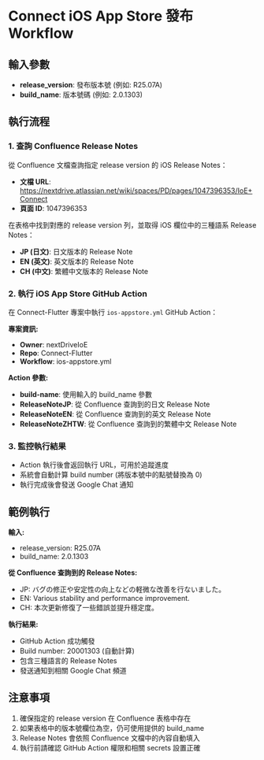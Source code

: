 # Connect iOS App Store 發布 Workflow

## 輸入參數
- **release_version**: 發布版本號 (例如: R25.07A)
- **build_name**: 版本號碼 (例如: 2.0.1303)

## 執行流程

### 1. 查詢 Confluence Release Notes
從 Confluence 文檔查詢指定 release version 的 iOS Release Notes：
- **文檔 URL**: https://nextdrive.atlassian.net/wiki/spaces/PD/pages/1047396353/IoE+Connect
- **頁面 ID**: 1047396353

在表格中找到對應的 release version 列，並取得 iOS 欄位中的三種語系 Release Notes：
- **JP (日文)**: 日文版本的 Release Note
- **EN (英文)**: 英文版本的 Release Note  
- **CH (中文)**: 繁體中文版本的 Release Note

### 2. 執行 iOS App Store GitHub Action
在 Connect-Flutter 專案中執行 `ios-appstore.yml` GitHub Action：

**專案資訊:**
- **Owner**: nextDriveIoE
- **Repo**: Connect-Flutter
- **Workflow**: ios-appstore.yml

**Action 參數:**
- **build-name**: 使用輸入的 build_name 參數
- **ReleaseNoteJP**: 從 Confluence 查詢到的日文 Release Note
- **ReleaseNoteEN**: 從 Confluence 查詢到的英文 Release Note
- **ReleaseNoteZHTW**: 從 Confluence 查詢到的繁體中文 Release Note

### 3. 監控執行結果
- Action 執行後會返回執行 URL，可用於追蹤進度
- 系統會自動計算 build number (將版本號中的點號替換為 0)
- 執行完成後會發送 Google Chat 通知

## 範例執行

**輸入:**
- release_version: R25.07A
- build_name: 2.0.1303

**從 Confluence 查詢到的 Release Notes:**
- JP: バグの修正や安定性の向上などの軽微な改善を行ないました。
- EN: Various stability and performance improvement.
- CH: 本次更新修復了一些錯誤並提升穩定度。

**執行結果:**
- GitHub Action 成功觸發
- Build number: 20001303 (自動計算)
- 包含三種語言的 Release Notes
- 發送通知到相關 Google Chat 頻道

## 注意事項
1. 確保指定的 release version 在 Confluence 表格中存在
2. 如果表格中的版本號欄位為空，仍可使用提供的 build_name
3. Release Notes 會依照 Confluence 文檔中的內容自動填入
4. 執行前請確認 GitHub Action 權限和相關 secrets 設置正確